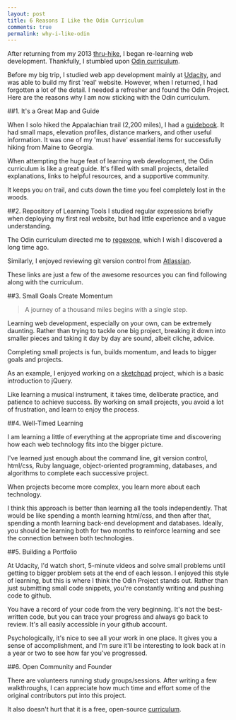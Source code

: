 ```yaml
---
layout: post
title: 6 Reasons I Like the Odin Curriculum
comments: true
permalink: why-i-like-odin
---
```


After returning from my 2013 [thru-hike](http://www.atjindo.com), I began re-learning web development. Thankfully, I stumbled upon [Odin curriculum](http://www.theodinproject.com/courses).

Before my big trip, I studied web app development mainly at [Udacity](https://www.udacity.com/), and was able to build my first 'real' website.  However, when I returned, I had forgotten a lot of the detail. I needed a refresher and found the Odin Project. Here are the reasons why I am now sticking with the Odin curriculum.

<!--more-->

##1. It's a Great Map and Guide

When I solo hiked the Appalachian trail (2,200 miles), I had a [guidebook](http://www.amazon.com/The-A-T-Guide-Southbound-2013/dp/0982980833/ref=sr_1_2?ie=UTF8&qid=1399332731&sr=8-2&keywords=awol+guide+southbound). It had small maps, elevation profiles, distance markers, and other useful information. It was one of my 'must have' essential items for successfully hiking from Maine to Georgia.

When attempting the huge feat of learning web development, the Odin curriculum is like a great guide. It's filled with small projects, detailed explanations, links to helpful resources, and a supportive community.  

It keeps you on trail, and cuts down the time you feel completely lost in the woods.

##2. Repository of Learning Tools
I studied regular expressions briefly when deploying my first real website, but had little experience and a vague understanding.

The Odin curriculum directed me to [regexone](http://regexone.com/), which I wish I discovered a long time ago.

Similarly, I enjoyed reviewing git version control from [Atlassian](https://www.atlassian.com/git/tutorial). 

These links are just a few of the awesome resources you can find following along with the curriculum.

##3. Small Goals Create Momentum

>A journey of a thousand miles begins with a single step.

Learning web development, especially on your own, can be extremely daunting.  Rather than trying to tackle one big project, breaking it down into smaller pieces and taking it day by day are sound, albeit cliche, advice.

Completing small projects is fun, builds momentum, and leads to bigger goals and projects.

As an example, I enjoyed working on a [sketchpad](https://github.com/Jberczel/odin-projects/tree/master/sketchpad) project, which is a basic introduction to jQuery.

Like learning a musical instrument, it takes time, deliberate practice, and patience to achieve success. By working on small projects, you avoid a lot of frustration, and learn to enjoy the process.

##4. Well-Timed Learning

I am learning a little of everything at the appropriate time and discovering how each web technology fits into the bigger picture.

I've learned just enough about the command line, git version control, html/css, Ruby language, object-oriented programming, databases, and algorithms to complete each successive project.

When projects become more complex, you learn more about each technology. 

I think this approach is better than learning all the tools independently.  That would be like spending a month learning html/css, and then after that, spending a month learning back-end development and databases.  Ideally, you should be learning both for two months to reinforce learning and see the connection between both technologies.


##5. Building a Portfolio

At Udacity, I'd watch short, 5-minute videos and solve small problems until getting to bigger problem sets at the end of each lesson.  I enjoyed this style of learning, but this is where I think the Odin Project stands out.  Rather than just submitting small code snippets, you're constantly writing and pushing code to github.

You have a record of your code from the very beginning.  It's not the best-written code, but you can trace your progress and always go back to review. It's all easily accessible in your github account.

Psychologically, it's nice to see all your work in one place.  It gives you a sense of accomplishment, and I'm sure it'll be interesting to look back at in a year or two to see how far you've progressed.


##6. Open Community and Founder

There are volunteers running study groups/sessions. After writing a few walkthroughs, I can appreciate how much time and effort some of the original contributors put into this project.

It also doesn't hurt that it is a free, open-source [curriculum](https://github.com/TheOdinProject/theodinproject).




